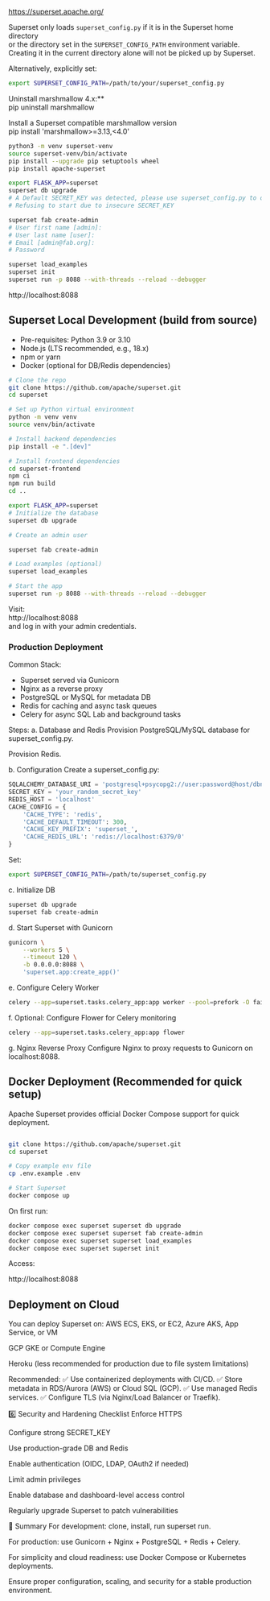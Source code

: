 https://superset.apache.org/


Superset only loads `superset_config.py` if it is in the Superset home directory  
or the directory set in the `SUPERSET_CONFIG_PATH` environment variable. 
Creating it in the current directory alone will not be picked up by Superset.

Alternatively, explicitly set:
```bash
export SUPERSET_CONFIG_PATH=/path/to/your/superset_config.py
```

  Uninstall marshmallow 4.x:**  
pip uninstall marshmallow

 Install a Superset compatible marshmallow version   
pip install 'marshmallow>=3.13,<4.0'




```bash
python3 -m venv superset-venv
source superset-venv/bin/activate
pip install --upgrade pip setuptools wheel
pip install apache-superset

export FLASK_APP=superset 
superset db upgrade
# A Default SECRET_KEY was detected, please use superset_config.py to override it.
# Refusing to start due to insecure SECRET_KEY

superset fab create-admin
# User first name [admin]:
# User last name [user]:
# Email [admin@fab.org]:
# Password

superset load_examples
superset init
superset run -p 8088 --with-threads --reload --debugger
```

http://localhost:8088

## Superset Local Development (build from source)
- Pre-requisites: Python 3.9 or 3.10  
- Node.js (LTS recommended, e.g., 18.x)  
- npm or yarn  
- Docker (optional for DB/Redis dependencies)

```bash
# Clone the repo
git clone https://github.com/apache/superset.git
cd superset

# Set up Python virtual environment
python -m venv venv
source venv/bin/activate

# Install backend dependencies
pip install -e ".[dev]"

# Install frontend dependencies
cd superset-frontend
npm ci
npm run build
cd ..

export FLASK_APP=superset
# Initialize the database
superset db upgrade

# Create an admin user

superset fab create-admin

# Load examples (optional)
superset load_examples

# Start the app
superset run -p 8088 --with-threads --reload --debugger
```
Visit:  
http://localhost:8088  
and log in with your admin credentials.

### Production Deployment
Common Stack:
- Superset served via Gunicorn  
- Nginx as a reverse proxy  
- PostgreSQL or MySQL for metadata DB  
- Redis for caching and async task queues  
- Celery for async SQL Lab and background tasks  

Steps:
a. Database and Redis
Provision PostgreSQL/MySQL database for superset_config.py.

Provision Redis.

b. Configuration
Create a superset_config.py:
```python
SQLALCHEMY_DATABASE_URI = 'postgresql+psycopg2://user:password@host/dbname'
SECRET_KEY = 'your_random_secret_key'
REDIS_HOST = 'localhost'
CACHE_CONFIG = {
    'CACHE_TYPE': 'redis',
    'CACHE_DEFAULT_TIMEOUT': 300,
    'CACHE_KEY_PREFIX': 'superset_',
    'CACHE_REDIS_URL': 'redis://localhost:6379/0'
}
```
Set:
```bash
export SUPERSET_CONFIG_PATH=/path/to/superset_config.py
```

c. Initialize DB
```bash
superset db upgrade
superset fab create-admin
```

d. Start Superset with Gunicorn
```bash
gunicorn \
    --workers 5 \
    --timeout 120 \
    -b 0.0.0.0:8088 \
    'superset.app:create_app()'
```

e. Configure Celery Worker
```bash
celery --app=superset.tasks.celery_app:app worker --pool=prefork -O fair -c 4
```

f. Optional: Configure Flower for Celery monitoring
```bash
celery --app=superset.tasks.celery_app:app flower
```
g. Nginx Reverse Proxy
Configure Nginx to proxy requests to Gunicorn on localhost:8088.

## Docker Deployment (Recommended for quick setup)
Apache Superset provides official Docker Compose support for quick deployment.
```bash

git clone https://github.com/apache/superset.git
cd superset

# Copy example env file
cp .env.example .env

# Start Superset
docker compose up
```
On first run:

```bash
docker compose exec superset superset db upgrade
docker compose exec superset superset fab create-admin
docker compose exec superset superset load_examples
docker compose exec superset superset init
```
Access:

http://localhost:8088

## Deployment on Cloud
You can deploy Superset on: AWS ECS, EKS, or EC2, Azure AKS, App Service, or VM

GCP GKE or Compute Engine

Heroku (less recommended for production due to file system limitations)

Recommended:
✅ Use containerized deployments with CI/CD.
✅ Store metadata in RDS/Aurora (AWS) or Cloud SQL (GCP).
✅ Use managed Redis services.
✅ Configure TLS (via Nginx/Load Balancer or Traefik).

6️⃣ Security and Hardening Checklist
Enforce HTTPS

Configure strong SECRET_KEY

Use production-grade DB and Redis

Enable authentication (OIDC, LDAP, OAuth2 if needed)

Limit admin privileges

Enable database and dashboard-level access control

Regularly upgrade Superset to patch vulnerabilities

🚀 Summary
For development: clone, install, run superset run.

For production: use Gunicorn + Nginx + PostgreSQL + Redis + Celery.

For simplicity and cloud readiness: use Docker Compose or Kubernetes deployments.

Ensure proper configuration, scaling, and security for a stable production environment.



